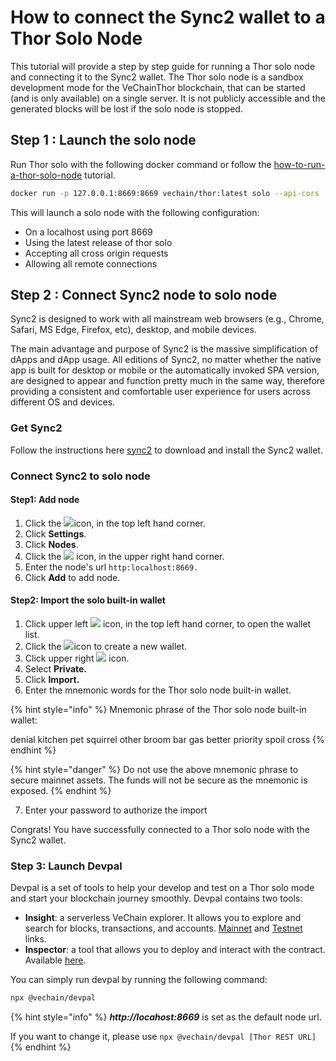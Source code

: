 # How to connect the Sync2 wallet to a Thor Solo Node

This tutorial will provide a step by step guide for running a Thor solo node and connecting it to the Sync2 wallet. The Thor solo node is a sandbox development mode for the VeChainThor blockchain, that can be started (and is only available) on a single server. It is not publicly accessible and the generated blocks will be lost if the solo node is stopped.

## Step 1 : Launch the solo node <a href="#step-1-launch-the-solo-node" id="step-1-launch-the-solo-node"></a>

Run Thor solo with the following docker command or follow the [how-to-run-a-thor-solo-node](how-to-run-a-thor-solo-node/ "mention") tutorial.

```bash
docker run -p 127.0.0.1:8669:8669 vechain/thor:latest solo --api-cors '*' --api-addr 0.0.0.0:8669
```

This will launch a solo node with the following configuration:

* On a localhost using port 8669
* Using the latest release of thor solo
* Accepting all cross origin requests
* Allowing all remote connections

## Step 2 : Connect Sync2 node to solo node <a href="#step-2-connect-sync2-node-to-solo-node" id="step-2-connect-sync2-node-to-solo-node"></a>

Sync2 is designed to work with all mainstream web browsers (e.g., Chrome, Safari, MS Edge, Firefox, etc), desktop, and mobile devices.

The main advantage and purpose of Sync2 is the massive simplification of dApps and dApp usage. All editions of Sync2, no matter whether the native app is built for desktop or mobile or the automatically invoked SPA version, are designed to appear and function pretty much in the same way, therefore providing a consistent and comfortable user experience for users across different OS and devices.

### Get Sync2 <a href="#get-sync2" id="get-sync2"></a>

Follow the instructions here [sync2](../../core-concepts/wallets/sync2/ "mention") to download and install the Sync2 wallet.

### Connect Sync2 to solo node <a href="#connect-sync2-to-solo-node" id="connect-sync2-to-solo-node"></a>

#### **Step1: Add node**

1. Click the ![](../../.gitbook/assets/menu.svg)icon, in the top left hand corner.
2. Click **Settings**.
3. Click **Nodes**.
4. Click the ![](../../.gitbook/assets/add\_circle\_outline.svg) icon, in the upper right hand corner.
5. Enter the node's url `http:localhost:8669.`
6. Click **Add** to add node.

#### **Step2: Import the solo built-in wallet**

1. Click upper left ![](../../.gitbook/assets/menu.svg) icon, in the top left hand corner, to open the wallet list.
2. Click the ![](../../.gitbook/assets/add\_circle\_outline.svg)icon to create a new wallet.
3. Click upper right ![](../../.gitbook/assets/more\_horiz.svg) icon.
4. Select **Private.**
5. Click **Import.**
6. Enter the mnemonic words for the Thor solo node built-in wallet.

{% hint style="info" %}
Mnemonic phrase of the Thor solo node built-in wallet:

denial kitchen pet squirrel other broom bar gas better priority spoil cross
{% endhint %}

{% hint style="danger" %}
Do not use the above mnemonic phrase to secure mainnet assets. The funds will not be secure as the mnemonic is exposed.
{% endhint %}

7. Enter your password to authorize the import

Congrats! You have successfully connected to a Thor solo node with the Sync2 wallet.

### Step 3: Launch Devpal <a href="#step-3-launch-devpal" id="step-3-launch-devpal"></a>

Devpal is a set of tools to help your develop and test on a Thor solo mode and start your blockchain journey smoothly. Devpal contains two tools:

* **Insight**: a serverless VeChain explorer. It allows you to explore and search for blocks, transactions, and accounts. [Mainnet](https://insight.vecha.in/#/main/) and [Testnet](https://insight.vecha.in/#/test/) links.
* **Inspector**: a tool that allows you to deploy and interact with the contract. Available [here](https://inspector.vecha.in/).

You can simply run devpal by running the following command:

```bash
npx @vechain/devpal
```

{% hint style="info" %}
_**http://locahost:8669**_ is set as the default node url.

If you want to change it, please use `npx @vechain/devpal [Thor REST URL]`
{% endhint %}
